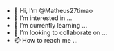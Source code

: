 - 👋 Hi, I’m @Matheus27timao
- 👀 I’m interested in ...
- 🌱 I’m currently learning ...
- 💞️ I’m looking to collaborate on ...
- 📫 How to reach me ...

<!---
Matheus27timao/Matheus27timao is a ✨ special ✨ repository because its `README.md` (this file) appears on your GitHub profile.
You can click the Preview link to take a look at your changes.
--->
